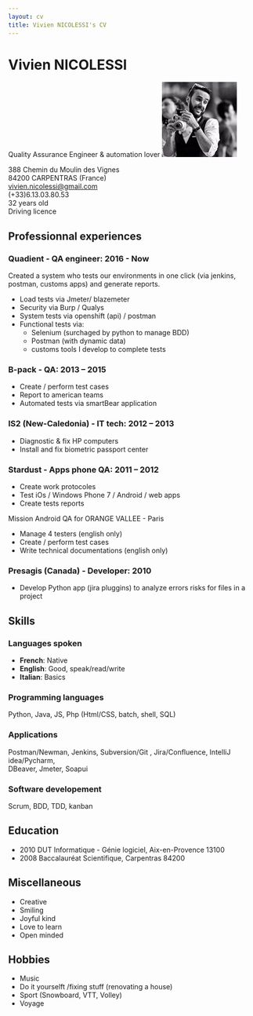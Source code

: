 ```yaml
---
layout: cv
title: Vivien NICOLESSI's CV
---
```

# Vivien NICOLESSI
Quality Assurance Engineer & automation lover &#9; &#9; ![Profile picture](/profilePicture.png)

<div id="webaddress">
388 Chemin du Moulin des Vignes<br/>
84200 CARPENTRAS (France)<br/>
<a href="vivien.nicolessi@gmail.com">vivien.nicolessi@gmail.com</a><br/>
(+33)6.13.03.80.53<br/>
32 years old<br/>
Driving licence
</div>


## Professionnal experiences

### **Quadient** - QA engineer: 2016 - Now 

Created a system who tests our environments in one click (via jenkins, postman, customs apps) and generate reports.

* Load tests via Jmeter/ blazemeter
* Security via Burp / Qualys
* System tests via openshift (api) / postman
* Functional tests via:
	* Selenium (surchaged by python to manage BDD)
	* Postman (with dynamic data)
	* customs tools I develop to complete tests

### **B-pack** - QA: 2013 – 2015

* Create / perform test cases
* Report to american teams
* Automated tests via smartBear application

### **IS2** (New-Caledonia) - IT tech: 2012 – 2013

* Diagnostic & fix HP computers
* Install and fix biometric passport center

### **Stardust** - Apps phone QA: 2011 – 2012

* Create work protocoles
* Test iOs / Windows Phone 7 / Android / web apps
* Create tests reports

Mission Android QA for ORANGE VALLEE - Paris

* Manage 4 testers (english only)
* Create / perform test cases
* Write technical documentations (english only)

### **Presagis** (Canada) - Developer: 2010

* Develop Python app (jira pluggins) to analyze errors risks for files in a project

## Skills

### Languages spoken

* **French**: Native
* **English**: Good, speak/read/write
* **Italian**: Basics

### Programming languages

Python, Java, JS, Php (Html/CSS, batch, shell, SQL)

### Applications

Postman/Newman, Jenkins, Subversion/Git , Jira/Confluence, IntelliJ idea/Pycharm,<br/>
DBeaver, Jmeter, Soapui

### Software developement

Scrum, BDD, TDD, kanban

## Education

* 2010 	 DUT Informatique - Génie logiciel,  Aix-en-Provence 13100
* 2008 	 Baccalauréat Scientifique,	     Carpentras 84200

## Miscellaneous

* Creative 
* Smiling
* Joyful kind
* Love to learn
* Open minded
	
## Hobbies

* Music
* Do it yourselft /fixing stuff (renovating a house)
* Sport (Snowboard, VTT, Volley)
* Voyage
